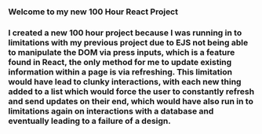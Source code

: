 <h3> Welcome to my new 100 Hour React Project <h3>

<p>I created a new 100 hour project because I was running in to limitations with my previous project due to EJS not being able to manipulate the DOM via press inputs, which is a feature found in React, the only method for me to update existing information within a page is via refreshing. This limitation would have lead to clunky interactions, with each new thing added to a list which would force the user to constantly refresh and send updates on their end, which would have also run in to limitations again on interactions with a database and eventually leading to a failure of a design.</p>
